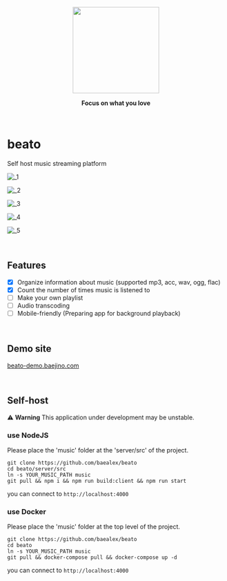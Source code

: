 
<p align="center">
    <a href="https://github.com/baealex/Cally/">
        <img width="200px" src="https://github.com/baealex/beato/assets/35596687/c96552c6-8a32-416c-a7be-274ee83a176d">
    </a>
</p>

<p align="center">
    <strong>Focus on what you love</strong>
</p>

<br>

# beato

Self host music streaming platform

![_1](https://github.com/baealex/beato/assets/35596687/e23594e3-5d0d-41f8-9f4a-6b503136e418)

![_2](https://github.com/baealex/beato/assets/35596687/13bdd8e1-bbab-4a6e-88a8-9a13151d8ed7)

![_3](https://github.com/baealex/beato/assets/35596687/5588ee54-e140-48b9-9a03-c19d4cbd8e75)

![_4](https://github.com/baealex/beato/assets/35596687/6c5e9a04-86ff-4761-bd22-ef27a4e02034)

![_5](https://github.com/baealex/beato/assets/35596687/63d3462e-dc9e-4397-a7f6-6c130165f8c5)


<br>

## Features

- [x] Organize information about music (supported mp3, acc, wav, ogg, flac)
- [x] Count the number of times music is listened to
- [ ] Make your own playlist
- [ ] Audio transcoding
- [ ] Mobile-friendly (Preparing app for background playback)

<br>

## Demo site

[beato-demo.baejino.com](https://beato-demo.baejino.com/)

<br>

## Self-host

⚠️ **Warning** This application under development may be unstable.

### use NodeJS

Please place the 'music' folder at the 'server/src' of the project.

```
git clone https://github.com/baealex/beato
cd beato/server/src
ln -s YOUR_MUSIC_PATH music
git pull && npm i && npm run build:client && npm run start
```

you can connect to `http://localhost:4000`

### use Docker

Please place the 'music' folder at the top level of the project.

```
git clone https://github.com/baealex/beato
cd beato
ln -s YOUR_MUSIC_PATH music
git pull && docker-compose pull && docker-compose up -d
```

you can connect to `http://localhost:4000`
